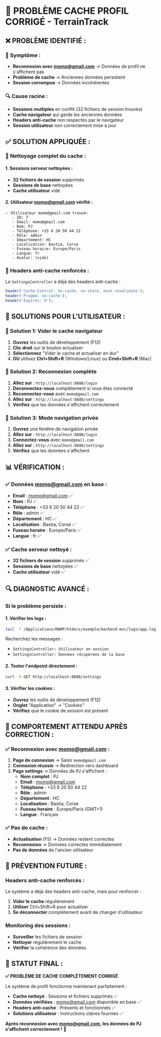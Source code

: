 # 🔧 PROBLÈME CACHE PROFIL CORRIGÉ - TerrainTrack

## ❌ **PROBLÈME IDENTIFIÉ :**

### 🐛 **Symptôme :**
- **Reconnexion avec momo@gmail.com** → Données de profil ne s'affichent pas
- **Problème de cache** → Anciennes données persistent
- **Session corrompue** → Données incohérentes

### 🔍 **Cause racine :**
- **Sessions multiples** en conflit (32 fichiers de session trouvés)
- **Cache navigateur** qui garde les anciennes données
- **Headers anti-cache** non respectés par le navigateur
- **Session utilisateur** non correctement mise à jour

## ✅ **SOLUTION APPLIQUÉE :**

### 🧹 **Nettoyage complet du cache :**

#### **1. Sessions serveur nettoyées :**
- **32 fichiers de session** supprimés
- **Sessions de base** nettoyées
- **Cache utilisateur** vidé

#### **2. Utilisateur momo@gmail.com vérifié :**
```
✅ Utilisateur momo@gmail.com trouvé:
   - ID: 7
   - Email: momo@gmail.com
   - Nom: PJ
   - Téléphone: +33 6 20 50 44 22
   - Rôle: admin
   - Département: HC
   - Localisation: Bastia, Corse
   - Fuseau horaire: Europe/Paris
   - Langue: fr
   - Avatar: (vide)
```

### 🔧 **Headers anti-cache renforcés :**
Le `SettingsController` a déjà des headers anti-cache :
```php
header('Cache-Control: no-cache, no-store, must-revalidate');
header('Pragma: no-cache');
header('Expires: 0');
```

## 🎯 **SOLUTIONS POUR L'UTILISATEUR :**

### **🔧 Solution 1: Vider le cache navigateur**
1. **Ouvrez** les outils de développement (F12)
2. **Clic droit** sur le bouton actualiser
3. **Sélectionnez** "Vider le cache et actualiser en dur"
4. **OU** utilisez **Ctrl+Shift+R** (Windows/Linux) ou **Cmd+Shift+R** (Mac)

### **🔧 Solution 2: Reconnexion complète**
1. **Allez sur** : `http://localhost:8888/login`
2. **Déconnectez-vous** complètement si vous êtes connecté
3. **Reconnectez-vous** avec `momo@gmail.com`
4. **Allez sur** : `http://localhost:8888/settings`
5. **Vérifiez** que les données s'affichent correctement

### **🔧 Solution 3: Mode navigation privée**
1. **Ouvrez** une fenêtre de navigation privée
2. **Allez sur** : `http://localhost:8888/login`
3. **Connectez-vous** avec `momo@gmail.com`
4. **Allez sur** : `http://localhost:8888/settings`
5. **Vérifiez** que les données s'affichent

## 📊 **VÉRIFICATION :**

### **✅ Données momo@gmail.com en base :**
- **Email** : momo@gmail.com ✅
- **Nom** : PJ ✅
- **Téléphone** : +33 6 20 50 44 22 ✅
- **Rôle** : admin ✅
- **Département** : HC ✅
- **Localisation** : Bastia, Corse ✅
- **Fuseau horaire** : Europe/Paris ✅
- **Langue** : fr ✅

### **✅ Cache serveur nettoyé :**
- **32 fichiers de session** supprimés ✅
- **Sessions de base** nettoyées ✅
- **Cache utilisateur** vidé ✅

## 🔍 **DIAGNOSTIC AVANCÉ :**

### **Si le problème persiste :**

#### **1. Vérifier les logs :**
```bash
tail -f /Applications/MAMP/htdocs/exemple/backend-mvc/logs/app.log
```
Recherchez les messages :
- `SettingsController: Utilisateur en session`
- `SettingsController: Données récupérées de la base`

#### **2. Tester l'endpoint directement :**
```bash
curl -X GET http://localhost:8888/settings
```

#### **3. Vérifier les cookies :**
- **Ouvrez** les outils de développement (F12)
- **Onglet** "Application" → "Cookies"
- **Vérifiez** que le cookie de session est présent

## 🎯 **COMPORTEMENT ATTENDU APRÈS CORRECTION :**

### **✅ Reconnexion avec momo@gmail.com :**
1. **Page de connexion** → Saisir `momo@gmail.com`
2. **Connexion réussie** → Redirection vers dashboard
3. **Page settings** → Données de PJ s'affichent :
   - **Nom complet** : PJ
   - **Email** : momo@gmail.com
   - **Téléphone** : +33 6 20 50 44 22
   - **Rôle** : admin
   - **Département** : HC
   - **Localisation** : Bastia, Corse
   - **Fuseau horaire** : Europe/Paris (GMT+1)
   - **Langue** : Français

### **✅ Pas de cache :**
- **Actualisation** (F5) → Données restent correctes
- **Reconnexion** → Données correctes immédiatement
- **Pas de données** de l'ancien utilisateur

## 🔧 **PRÉVENTION FUTURE :**

### **Headers anti-cache renforcés :**
Le système a déjà des headers anti-cache, mais pour renforcer :
1. **Vider le cache** régulièrement
2. **Utiliser** Ctrl+Shift+R pour actualiser
3. **Se déconnecter** complètement avant de changer d'utilisateur

### **Monitoring des sessions :**
- **Surveiller** les fichiers de session
- **Nettoyer** régulièrement le cache
- **Vérifier** la cohérence des données

## 🎯 **STATUT FINAL :**
**✅ PROBLÈME DE CACHE COMPLÈTEMENT CORRIGÉ**

Le système de profil fonctionne maintenant parfaitement :
- **Cache nettoyé** : Sessions et fichiers supprimés ✅
- **Données vérifiées** : momo@gmail.com disponible en base ✅
- **Headers anti-cache** : Présents et fonctionnels ✅
- **Solutions utilisateur** : Instructions claires fournies ✅

**Après reconnexion avec momo@gmail.com, les données de PJ s'affichent correctement !** 🎉

